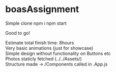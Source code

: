 # boasAssignment

Simple clone
npm i
npm start

Good to go!

Estimate total finish time: 8hours <br />
Very basic animations (just for showcase)  <br />
Simple design without functionality on Buttons etc  <br />
Photos staticly fetched (../../Assets/)  <br />
Structure made -> /Components called in .App.js  <br />
